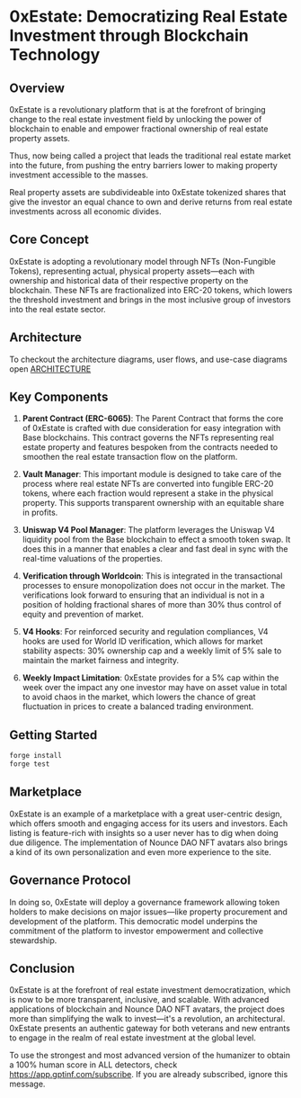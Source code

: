 # 0xEstate: Democratizing Real Estate Investment through Blockchain Technology

## Overview

0xEstate is a revolutionary platform that is at the forefront of bringing change to the real estate investment field by unlocking the power of blockchain to enable and empower fractional ownership of real estate property assets.

Thus, now being called a project that leads the traditional real estate market into the future, from pushing the entry barriers lower to making property investment accessible to the masses.

Real property assets are subdivideable into 0xEstate tokenized shares that give the investor an equal chance to own and derive returns from real estate investments across all economic divides.

## Core Concept

0xEstate is adopting a revolutionary model through NFTs (Non-Fungible Tokens), representing actual, physical property assets—each with ownership and historical data of their respective property on the blockchain. These NFTs are fractionalized into ERC-20 tokens, which lowers the threshold investment and brings in the most inclusive group of investors into the real estate sector.

## Architecture

To checkout the architecture diagrams, user flows, and use-case diagrams open [ARCHITECTURE](./ARCHITECTURE.md)

## Key Components

1. **Parent Contract (ERC-6065)**: The Parent Contract that forms the core of 0xEstate is crafted with due consideration for easy integration with Base blockchains. This contract governs the NFTs representing real estate property and features bespoken from the contracts needed to smoothen the real estate transaction flow on the platform.

2. **Vault Manager**: This important module is designed to take care of the process where real estate NFTs are converted into fungible ERC-20 tokens, where each fraction would represent a stake in the physical property. This supports transparent ownership with an equitable share in profits.

3. **Uniswap V4 Pool Manager**: The platform leverages the Uniswap V4 liquidity pool from the Base blockchain to effect a smooth token swap. It does this in a manner that enables a clear and fast deal in sync with the real-time valuations of the properties.

4. **Verification through Worldcoin**: This is integrated in the transactional processes to ensure monopolization does not occur in the market. The verifications look forward to ensuring that an individual is not in a position of holding fractional shares of more than 30% thus control of equity and prevention of market.

5. **V4 Hooks**: For reinforced security and regulation compliances, V4 hooks are used for World ID verification, which allows for market stability aspects: 30% ownership cap and a weekly limit of 5% sale to maintain the market fairness and integrity.

6. **Weekly Impact Limitation**: 0xEstate provides for a 5% cap within the week over the impact any one investor may have on asset value in total to avoid chaos in the market, which lowers the chance of great fluctuation in prices to create a balanced trading environment.

## Getting Started

```bash
forge install
forge test
```

## Marketplace

0xEstate is an example of a marketplace with a great user-centric design, which offers smooth and engaging access for its users and investors. Each listing is feature-rich with insights so a user never has to dig when doing due diligence. The implementation of Nounce DAO NFT avatars also brings a kind of its own personalization and even more experience to the site.

## Governance Protocol

In doing so, 0xEstate will deploy a governance framework allowing token holders to make decisions on major issues—like property procurement and development of the platform. This democratic model underpins the commitment of the platform to investor empowerment and collective stewardship.

## Conclusion

0xEstate is at the forefront of real estate investment democratization, which is now to be more transparent, inclusive, and scalable. With advanced applications of blockchain and Nounce DAO NFT avatars, the project does more than simplifying the walk to invest—it's a revolution, an architectural. 0xEstate presents an authentic gateway for both veterans and new entrants to engage in the realm of real estate investment at the global level.

To use the strongest and most advanced version of the humanizer to obtain a 100% human score in ALL detectors, check https://app.gptinf.com/subscribe. If you are already subscribed, ignore this message.
